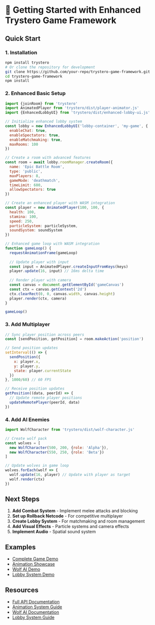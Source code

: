 # 🚀 Getting Started with Enhanced Trystero Game Framework

## Quick Start

### 1. Installation

```bash
npm install trystero
# Or clone the repository for development
git clone https://github.com/your-repo/trystero-game-framework.git
cd trystero-game-framework
npm install
```

### 2. Enhanced Basic Setup

```javascript
import {joinRoom} from 'trystero'
import AnimatedPlayer from 'trystero/dist/player-animator.js'
import {EnhancedLobbyUI} from 'trystero/dist/enhanced-lobby-ui.js'

// Initialize enhanced lobby system
const lobby = new EnhancedLobbyUI('lobby-container', 'my-game', {
  enableChat: true,
  enableSpectators: true,
  enableMatchmaking: true,
  maxRooms: 100
})

// Create a room with advanced features
const room = await lobby.roomManager.createRoom({
  name: 'Epic Battle Room',
  type: 'public',
  maxPlayers: 8,
  gameMode: 'deathmatch',
  timeLimit: 600,
  allowSpectators: true
})

// Create an enhanced player with WASM integration
const player = new AnimatedPlayer(100, 100, {
  health: 100,
  stamina: 100,
  speed: 250,
  particleSystem: particleSystem,
  soundSystem: soundSystem
})

// Enhanced game loop with WASM integration
function gameLoop() {
  requestAnimationFrame(gameLoop)
  
  // Update player with input
  const input = AnimatedPlayer.createInputFromKeys(keys)
  player.update(16, input) // 16ms delta time
  
  // Render player with camera
  const canvas = document.getElementById('gameCanvas')
  const ctx = canvas.getContext('2d')
  ctx.clearRect(0, 0, canvas.width, canvas.height)
  player.render(ctx, camera)
}

gameLoop()
```

### 3. Add Multiplayer

```javascript
// Sync player position across peers
const [sendPosition, getPosition] = room.makeAction('position')

// Send position updates
setInterval(() => {
  sendPosition({
    x: player.x,
    y: player.y,
    state: player.currentState
  })
}, 1000/60) // 60 FPS

// Receive position updates
getPosition((data, peerId) => {
  // Update remote player positions
  updateRemotePlayer(peerId, data)
})
```

### 4. Add AI Enemies

```javascript
import WolfCharacter from 'trystero/dist/wolf-character.js'

// Create wolf pack
const wolves = [
  new WolfCharacter(500, 200, {role: 'Alpha'}),
  new WolfCharacter(550, 250, {role: 'Beta'})
]

// Update wolves in game loop
wolves.forEach(wolf => {
  wolf.update(16, player) // Update with player as target
  wolf.render(ctx)
})
```

## Next Steps

1. **Add Combat System** - Implement melee attacks and blocking
2. **Set up Rollback Netcode** - For competitive multiplayer
3. **Create Lobby System** - For matchmaking and room management
4. **Add Visual Effects** - Particle systems and camera effects
5. **Implement Audio** - Spatial sound system

## Examples

- [Complete Game Demo](complete-game.html)
- [Animation Showcase](animations-showcase.html)
- [Wolf AI Demo](wolf-animation-demo.html)
- [Lobby System Demo](enhanced-lobby-demo.html)

## Resources

- [Full API Documentation](../BUILD/API.md)
- [Animation System Guide](../ANIMATION/PLAYER_ANIMATIONS.md)
- [Wolf AI Documentation](../AI/WOLF_AI.md)
- [Lobby System Guide](../MULTIPLAYER/LOBBY_SYSTEM.md)
